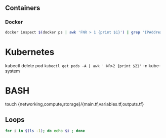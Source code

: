## Containers
### Docker 
```bash
docker inspect $(docker ps | awk 'FNR > 1 {print $1}') | grep 'IPAddress' # Print Container IDs
```

# Kubernetes
kubectl delete pod `kubectl get pods -A | awk ' NR>2 {print $2}'` -n kube-system

# BASH
touch {networking,compute,storage}/{main.tf,variables.tf,outputs.tf}
## Loops
```bash
for i in $(ls -1); do echo $i ; done
```
